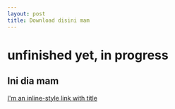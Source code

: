 ```yaml
---
layout: post
title: Download disini mam
---
```


# unfinished yet, in progress

## Ini dia mam
[I'm an inline-style link with title](https://youtu.be/jiG87P-CyGY?t=73 "Youtube")
